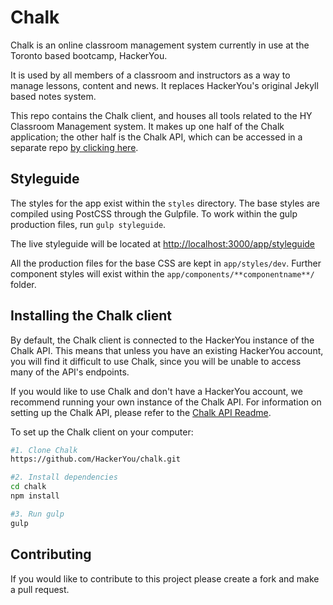 # Chalk

Chalk is an online classroom management system currently in use at the Toronto based bootcamp, HackerYou.

It is used by all members of a classroom and instructors as a way to manage lessons, content and news. It replaces HackerYou's original Jekyll based notes system.

This repo contains the Chalk client, and houses all tools related to the HY Classroom Management system. It makes up one half of the Chalk application; the other half is the Chalk API, which can be accessed in a separate repo [by clicking here](https://github.com/hackeryou/chalk-api).


## Styleguide

The styles for the app exist within the `styles` directory. The base styles are compiled using PostCSS through the Gulpfile. To work within the gulp production files, run `gulp styleguide`.

The live styleguide will be located at [http://localhost:3000/app/styleguide](http://localhost:3000/app/styleguide)

All the production files for the base CSS are kept in `app/styles/dev`. Further component styles will exist within the `app/components/**componentname**/` folder.

## Installing the Chalk client

By default, the Chalk client is connected to the HackerYou instance of the Chalk API. This means that unless you have an existing HackerYou account, you will find it difficult to use Chalk, since you will be unable to access many of the API's endpoints.

If you would like to use Chalk and don't have a HackerYou account, we recommend running your own instance of the Chalk API. For information on setting up the Chalk API, please refer to the [Chalk API Readme](https://github.com/hackeryou/chalk-api).

To set up the Chalk client on your computer:

```bash
#1. Clone Chalk
https://github.com/HackerYou/chalk.git

#2. Install dependencies
cd chalk
npm install

#3. Run gulp
gulp
```

## Contributing

If you would like to contribute to this project please create a fork and make a pull request.
